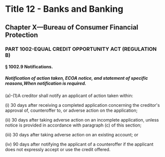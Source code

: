 
# Title 12 - Banks and Banking
## Chapter X—Bureau of Consumer Financial Protection
### PART 1002-EQUAL CREDIT OPPORTUNITY ACT (REGULATION B)
#### § 1002.9 Notifications.
##### Notification of action taken, ECOA notice, and statement of specific reasons,When notification is required.

(a)-(1)A creditor shall notify an applicant of action taken within:

(i) 30 days after receiving a completed application concerning the creditor's approval of, counteroffer to, or adverse action on the application;

(ii) 30 days after taking adverse action on an incomplete application, unless notice is provided in accordance with paragraph (c) of this section;

(iii) 30 days after taking adverse action on an existing account; or

(iv) 90 days after notifying the applicant of a counteroffer if the applicant does not expressly accept or use the credit offered.
